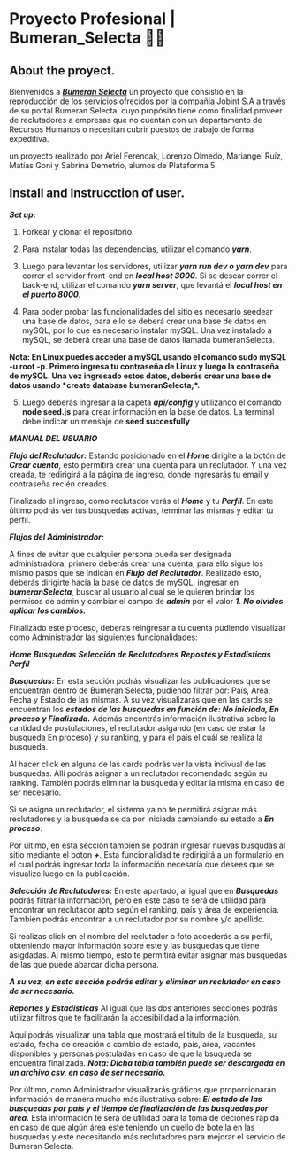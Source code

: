 # Proyecto Profesional | Bumeran_Selecta :woman_teacher:

## About the proyect.

Bienvenidos a [**_Bumeran Selecta_**](https://www.bumeran.com.ar/selecta/) un proyecto que consistió en la reproducción de los servicios ofrecidos por la compañía Jobint S.A a través de su portal Bumeran Selecta, cuyo propósito tiene como finalidad proveer de reclutadores a empresas que no cuentan con un departamento de Recursos Humanos o necesitan cubrir puestos de trabajo de forma expeditiva.

un proyecto realizado por Ariel Ferencak, Lorenzo Olmedo, Mariangel Ruíz, Matías Goni y Sabrina Demetrio, alumos de Plataforma 5.



## Install and Instrucction of user. 

**_**Set up:**_**

1. Forkear y clonar el repositorio.

2. Para instalar todas las dependencias, utilizar el comando **_yarn_**.

3. Luego para levantar los servidores, utilizar **_**yarn run dev o yarn dev**_** para correr el servidor front-end en **_local host 3000_**. Si se desear correr el back-end, utilizar el comando **_**yarn server**_**, que levantá el **_local host en el puerto 8000_**.

4. Para poder probar las funcionalidades del sitio es necesario seedear una base de datos, para ello se deberá crear una base de datos en mySQL, por lo que es necesario instalar mySQL.
   Una vez instalado a mySQL, se deberá crear una base de datos llamada bumeranSelecta.

**Nota: En Linux puedes acceder a mySQL usando el comando sudo mySQL -u root -p. Primero ingresa tu contraseña de Linux y luego la contraseña de mySQL. Una vez ingresado estos datos, deberás crear una base de datos usando \*****create database bumeranSelecta;****\*.**

5. Luego deberás ingresar a la capeta **_api/config_** y utilizando el comando **node seed.js** para crear información en la base de datos. La terminal debe indicar un mensaje de ****seed succesfully****

**_MANUAL DEL USUARIO_**

**_**Flujo del Reclutador:**_**
Estando posicionado en el **_Home_** dirigite a la botón de **_**Crear cuenta**_**, esto permitirá crear una cuenta para un reclutador. Y una vez creada, te redirigirá a la página de ingreso, donde ingresarás tu email y contraseña recién creados.

Finalizado el ingreso, como reclutador verás el **_**Home**_** y tu **_**Perfil**_**. En este último podrás ver tus busquedas activas, terminar las mismas y editar tu perfil.

**_**Flujos del Administrador:**_**

A fines de evitar que cualquier persona pueda ser designada administradora, primero deberás crear una cuenta, para ello sigue los mismo pasos que se indican en **_**Flujo del Reclutador**_**.
Realizado esto, deberás dirigirte hacía la base de datos de mySQL, ingresar en **_**bumeranSelecta**_**, buscar al usuario al cual se le quieren brindar los permisos de admin y cambiar el campo de **_admin_** por el valor **_1_**.
**_No olvides aplicar los cambios._**

Finalizado este proceso, deberas reingresar a tu cuenta pudiendo visualizar como Administrador las siguientes funcionalidades:

**_Home_**
**_Busquedas_**
**_Selección de Reclutadores_**
**_Repostes y Estadísticas_**
**_Perfil_**

**_Busquedas:_**
En esta sección podrás visualizar las publicaciones que se encuentran dentro de Bumeran Selecta, pudiendo filtrar por: País, Área, Fecha y Estado de las mismas. A su vez visualizarás que en las cards se encuentran los **_**estados de las busquedas en función de: No iniciada, En proceso y Finalizada.**_**
Además encontrás información ilustrativa sobre la cantidad de postulaciones, el reclutador asigando (en caso de estar la busqueda En proceso) y su ranking, y para el país el cuál se realiza la busqueda.

Al hacer click en alguna de las cards podrás ver la vista indivual de las busquedas. Allí podrás asignar a un reclutador recomendado según su ranking. También podrás eliminar la busqueda y editar la misma en caso de ser necesario.

Si se asigna un reclutador, el sistema ya no te permitirá asignar más reclutadores y la busqueda se da por iniciada cambiando su estado a **_En proceso_**.

Por último, en esta sección también se podrán ingresar nuevas busqudas al sitio mediante el boton **_+_**. Esta funcionalidad te redirigirá a un formulario en el cual podrás ingresar toda la información necesaría que desees que se visualize luego en la publicación.

**_Selección de Reclutadores:_**
En este apartado, al igual que en **_Busquedas_** podrás filtrar la información, pero en este caso te será de utilidad para encontrar un reclutador apto según el ranking, país y área de experiencia. También podrás encontrar a un reclutador por su nombre y/o apellido.

Si realizas click en el nombre del reclutador o foto accederás a su perfil, obteniendo mayor información sobre este y las busquedas que tiene asigdadas. Al mismo tiempo, esto te permitirá evitar asignar más busquedas de las que puede abarcar dicha persona.

**_A su vez, en esta sección podrás editar y eliminar un reclutador en caso de ser necesario._**

**_Reportes y Estadisticas_**
Al igual que las dos anteriores secciones podrás utilizar filtros que te facilitarán la accesibilidad a la información.

Aquí podrás visualizar una tabla que mostrará el titulo de la busqueda, su estado, fecha de creación o cambio de estado, país, aŕea, vacantes disponibles y personas postuladas en caso de que la bsuqueda se encuentra finalizada.
**_Nota: Dicha tabla también puede ser descargada en un archivo csv, en caso de ser necesario._**

Por último, como Administrador visualizarás gráficos que proporcionarán información de manera mucho más ilustrativa sobre: **_El estado de las busquedas por país y el tiempo de finalización de las busquedas por aŕea._** Esta información te será de utilidad para la toma de deciones rápida en caso de que algún área este teniendo un cuello de botella en las busquedas y este necesitando más reclutadores para mejorar el servicio de Bumeran Selecta.
